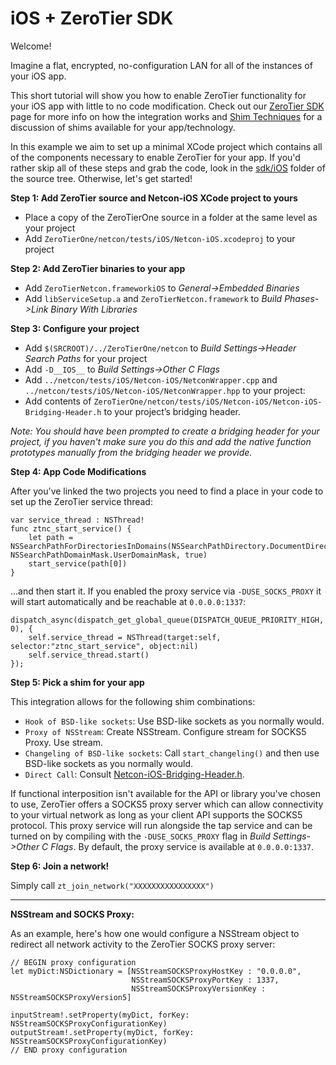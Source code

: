iOS + ZeroTier SDK
====

Welcome!

Imagine a flat, encrypted, no-configuration LAN for all of the instances of your iOS app. 

This short tutorial will show you how to enable ZeroTier functionality for your iOS app with little to no code modification. Check out our [ZeroTier SDK](https://www.zerotier.com/blog) page for more info on how the integration works and [Shim Techniques](https://www.zerotier.com/blog) for a discussion of shims available for your app/technology.

In this example we aim to set up a minimal XCode project which contains all of the components necessary to enable ZeroTier for your app. If you'd rather skip all of these steps and grab the code, look in the [sdk/iOS](https://github.com/zerotier/ZeroTierOne/tree/dev/sdk/iOS) folder of the source tree. Otherwise, let's get started!

**Step 1: Add ZeroTier source and Netcon-iOS XCode project to yours**
- Place a copy of the ZeroTierOne source in a folder at the same level as your project
- Add `ZeroTierOne/netcon/tests/iOS/Netcon-iOS.xcodeproj` to your project

**Step 2: Add ZeroTier binaries to your app**
- Add `ZeroTierNetcon.frameworkiOS` to *General->Embedded Binaries*
- Add `libServiceSetup.a` and `ZeroTierNetcon.framework` to *Build Phases->Link Binary With Libraries*

**Step 3: Configure your project**
- Add `$(SRCROOT)/../ZeroTierOne/netcon` to *Build Settings->Header Search Paths* for your project
- Add `-D__IOS__` to *Build Settings->Other C Flags*
- Add `../netcon/tests/iOS/Netcon-iOS/NetconWrapper.cpp` and `../netcon/tests/iOS/Netcon-iOS/NetconWrapper.hpp` to your project:
- Add contents of `ZeroTierOne/netcon/tests/iOS/Netcon-iOS/Netcon-iOS-Bridging-Header.h` to your project’s bridging header.

*Note: You should have been prompted to create a bridging header for your project, if you haven't make sure you do this and add the native function prototypes manually from the bridging header we provide.*

**Step 4: App Code Modifications**

After you've linked the two projects you need to find a place in your code to set up the ZeroTier service thread:

```
var service_thread : NSThread!
func ztnc_start_service() {
    let path = NSSearchPathForDirectoriesInDomains(NSSearchPathDirectory.DocumentDirectory, NSSearchPathDomainMask.UserDomainMask, true)
    start_service(path[0])
}
```

...and then start it. If you enabled the proxy service via `-DUSE_SOCKS_PROXY` it will start automatically and be reachable at `0.0.0.0:1337`: 

```
dispatch_async(dispatch_get_global_queue(DISPATCH_QUEUE_PRIORITY_HIGH, 0), {
    self.service_thread = NSThread(target:self, selector:"ztnc_start_service", object:nil)
    self.service_thread.start()
});
```

**Step 5: Pick a shim for your app**

This integration allows for the following shim combinations:
- `Hook of BSD-like sockets`: Use BSD-like sockets as you normally would.
- `Proxy of NSStream`: Create NSStream. Configure stream for SOCKS5 Proxy. Use stream.
- `Changeling of BSD-like sockets`: Call `start_changeling()` and then use BSD-like sockets as you normally would.
- `Direct Call`: Consult [Netcon-iOS-Bridging-Header.h](netcon/iOS/Netcon-iOS/Netcon-iOS-Bridging-Header.h).

If functional interposition isn't available for the API or library you've chosen to use, ZeroTier offers a SOCKS5 proxy server which can allow connectivity to your virtual network as long as your client API supports the SOCKS5 protocol. This proxy service will run alongside the tap service and can be turned on by compiling with the `-DUSE_SOCKS_PROXY` flag in *Build Settings->Other C Flags*. By default, the proxy service is available at `0.0.0.0:1337`.

**Step 6: Join a network!**

Simply call `zt_join_network("XXXXXXXXXXXXXXXX")`

***
**NSStream and SOCKS Proxy:**

As an example, here's how one would configure a NSStream object to redirect all network activity to the ZeroTier SOCKS proxy server:

```
// BEGIN proxy configuration
let myDict:NSDictionary = [NSStreamSOCKSProxyHostKey : "0.0.0.0",
                           NSStreamSOCKSProxyPortKey : 1337,
                           NSStreamSOCKSProxyVersionKey : NSStreamSOCKSProxyVersion5]

inputStream!.setProperty(myDict, forKey: NSStreamSOCKSProxyConfigurationKey)
outputStream!.setProperty(myDict, forKey: NSStreamSOCKSProxyConfigurationKey)
// END proxy configuration
```

